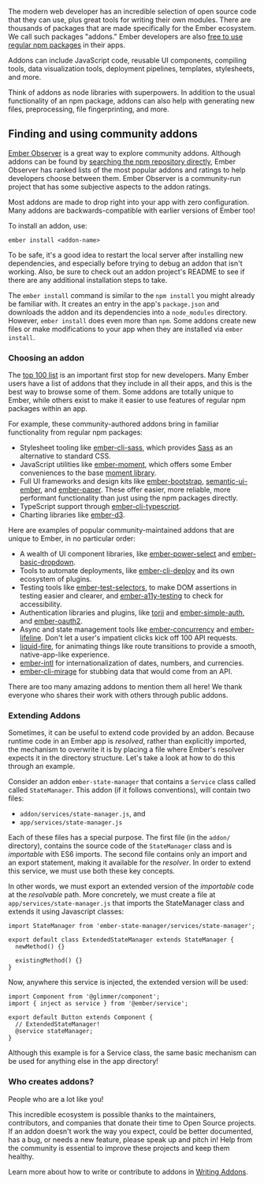 The modern web developer has an incredible selection of open source code that they can use, plus great tools for writing their own modules.
There are thousands of packages that are made specifically for the Ember ecosystem. We call such packages "addons."
Ember developers are also
[free to use regular npm packages](https://guides.emberjs.com/release/addons-and-dependencies/managing-dependencies/) in their apps.

Addons can include JavaScript code, reusable UI components, compiling tools, data visualization tools, deployment pipelines, templates, stylesheets, and more.

Think of addons as node libraries with superpowers. In addition to the usual functionality of an npm package, addons can also help with generating new files, preprocessing, file fingerprinting, and more.

## Finding and using community addons

[Ember Observer](https://www.emberobserver.com/) is a great way to explore community addons. Although addons can be found by [searching the npm repository directly](https://www.npmjs.com/search?q=ember), Ember Observer has ranked lists of the most popular addons and ratings to help developers choose between them. Ember Observer is a community-run project that has some subjective aspects to the addon ratings.

Most addons are made to drop right into your app with zero configuration. Many addons are backwards-compatible with earlier versions of Ember too!

To install an addon, use:

```shell
ember install <addon-name>
```

To be safe, it's a good idea to restart the local server after installing new dependencies, and especially before trying to debug an addon that isn't working. Also, be sure to check out an addon project's README to see if there are any additional installation steps to take.

The `ember install` command is similar to the `npm install` you might already be familiar with. It creates an entry in the app's `package.json` and downloads the addon and its dependencies into a `node_modules` directory. However, `ember install` does even more than `npm`. Some addons create new files or make modifications to your app when they are installed via `ember install`.

### Choosing an addon

The [top 100 list](https://www.emberobserver.com/lists/top-addons) is an important first stop for new developers. Many Ember users have a list of addons that they include in all their apps, and this is the best way to browse some of them. Some addons are totally unique to Ember, while others exist to make it easier to use features of regular npm packages within an app.

For example, these community-authored addons bring in familiar functionality from regular npm packages:

- Stylesheet tooling like [ember-cli-sass](https://www.emberobserver.com/addons/ember-cli-sass), which provides [Sass](https://sass-lang.com/) as an alternative to standard CSS.
- JavaScript utilities like [ember-moment](https://www.emberobserver.com/addons/ember-moment), which offers some Ember conveniences to the base [moment library](https://www.npmjs.com/package/moment).
- Full UI frameworks and design kits like [ember-bootstrap](https://www.emberobserver.com/addons/ember-bootstrap), [semantic-ui-ember](https://www.emberobserver.com/addons/semantic-ui-ember), and [ember-paper](https://www.emberobserver.com/addons/ember-paper). These offer easier, more reliable, more performant functionality than just using the npm packages directly.
- TypeScript support through [ember-cli-typescript](https://github.com/typed-ember/ember-cli-typescript).
- Charting libraries like [ember-d3](https://github.com/ivanvanderbyl/ember-d3).

Here are examples of popular community-maintained addons that are unique to Ember, in no particular order:

- A wealth of UI component libraries, like [ember-power-select](https://www.emberobserver.com/addons/ember-power-select) and [ember-basic-dropdown](https://www.emberobserver.com/addons/ember-basic-dropdown).
- Tools to automate deployments, like [ember-cli-deploy](https://www.emberobserver.com/categories/deployment) and its own ecosystem of plugins.
- Testing tools like [ember-test-selectors](https://www.emberobserver.com/addons/ember-test-selectors), to make DOM assertions in testing easier and clearer, and [ember-a11y-testing](https://www.emberobserver.com/addons/ember-a11y-testing) to check for accessibility.
- Authentication libraries and plugins, like [torii](https://www.emberobserver.com/addons/torii) and [ember-simple-auth](https://www.emberobserver.com/addons/ember-simple-auth), and [ember-oauth2](https://www.emberobserver.com/addons/ember-oauth2).
- Async and state management tools like [ember-concurrency](https://www.emberobserver.com/addons/ember-concurrency) and [ember-lifeline](https://www.emberobserver.com/addons/ember-lifeline). Don't let a user's impatient clicks kick off 100 API requests.
- [liquid-fire](https://www.emberobserver.com/addons/liquid-fire), for animating things like route transitions to provide a smooth, native-app-like experience.
- [ember-intl](https://github.com/ember-intl/ember-intl) for internationalization of dates, numbers, and currencies.
- [ember-cli-mirage](https://www.ember-cli-mirage.com/) for stubbing data that would come from an API.

There are too many amazing addons to mention them all here! We thank everyone who shares their work with others through public addons.

### Extending Addons

Sometimes, it can be useful to extend code provided by an addon. Because runtime
code in an Ember app is *resolved*, rather than explicitly imported, the mechanism to overwrite it
is by placing a file where Ember's resolver expects it in the directory structure. Let's take a look
at how to do this through an example.

Consider an addon `ember-state-manager` that contains a `Service` class called called `StateManager`.
This addon (if it follows conventions), will contain two files:

- `addon/services/state-manager.js`, and
- `app/services/state-manager.js`

Each of these files has a special purpose. The first file (in the `addon/` directory), contains
the source code of the `StateManager` class  and is *importable* with ES6 imports. The second file
contains only an import and an export statement, making it available for the *resolver*.
In order to extend this service, we must use both these key concepts.

In other words, we must export an extended version of the *importable* code at the *resolvable* path.
More concretely, we must create a file at `app/services/state-manager.js`  that imports the StateManager
class and extends it using Javascript classes:

```javascript{data-file-name=app/services/state-manager.js}
import StateManager from 'ember-state-manager/services/state-manager';

export default class ExtendedStateManager extends StateManager {
  newMethod() {}

  existingMethod() {}
}
```

Now, anywhere this service is injected, the extended version will be used:

```javascript{data-file-name=app/components/button.js}
import Component from '@glimmer/component';
import { inject as service } from '@ember/service';

export default Button extends Component {
  // ExtendedStateManager!
  @service stateManager;
}
```

Although this example is for a Service class, the same basic mechanism can be used for anything else
in the app directory!

### Who creates addons?

People who are a lot like you!

This incredible ecosystem is possible thanks to the maintainers, contributors, and companies that donate their time to Open Source projects. If an addon doesn't work the way you expect, could be better documented, has a bug, or needs a new feature, please speak up and pitch in! Help from the community is essential to improve these projects and keep them healthy.

Learn more about how to write or contribute to addons in [Writing Addons](../../writing-addons/).

